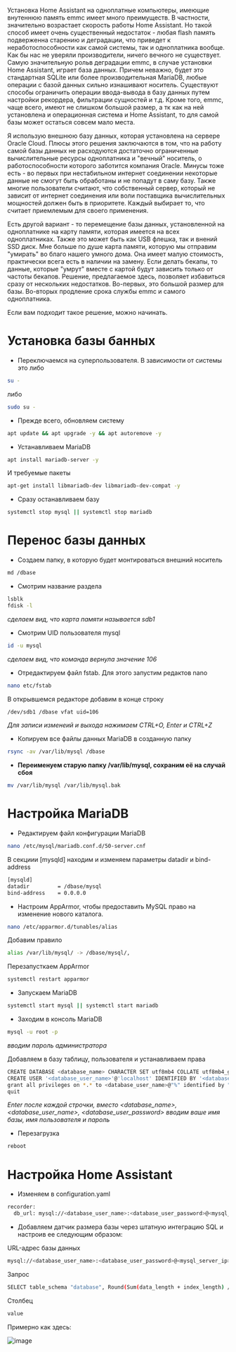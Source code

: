 Установка Home Assistant на одноплатные компьютеры, имеющие внутеннюю память emmc имеет много преимуществ. 
В частности, значительно возрастает скорость работы Home Assistant. 
Но такой способ имеет очень существенный недостаток - любая flash память подверженна старению и деградации, что приведет к неработоспособности как самой системы, так и одноплатника вообще. 
Как бы нас не уверяли производители, ничего вечного не существует. Самую значительную рольв деградации emmc, в случае установки Home Assistant, играет база данных. 
Причем неважно, будет это стандартная SQLite или более производительная MariaDB, любые операции с базой данных сильно изнашивают носитель. 
Существуют способы ограничить операции ввода-вывода в базу данных путем настройки рекордера, фильтрации сущностей и т.д. 
Кроме того, emmc, чаще всего, имеют не слишком большой размер, а тк как на ней установлена и операционная система и Home Assistant, то для самой базы может остаться совсем мало места.

Я использую внешнюю базу данных, которая установлена на сервере Oracle Cloud. 
Плюсы этого решения заключаются в том, что на работу самой базы данных не расходуются достаточно ограниченные вычислительные ресурсы одноплатника и "вечный" носитель, о работоспособности которого заботится компания Oracle. 
Минусы тоже есть - во первых при нестабильном интернет соединении некоторые данные не смогут быть обработаны и не попадут в саму базу. 
Также многие пользователи считают, что собственный сервер, который не зависит от интернет соединения или воли поставщика вычислительных мощностей должен быть в приоритете. 
Каждый выбирает то, что считает приемлемым для своего применения.

Есть другой вариант - то перемещение базы данных, установленной на одноплатнике на карту памяти, которая имеется на всех одноплатниках. 
Также это может быть как USB флешка, так и внений SSD диск. Мне больше по душе карта памяти, которую мы отправим "умирать" во благо нашего умного дома. Она имеет малую стоимость, практически всега есть в наличии на замену. 
Если делать бекапы, то данные, которые "умрут" вместе с картой будут зависить только от частоты бекапов.
Решение, предлагаемое здесь, позволяет избавиться сразу от нескольких недостатков.  Во-первых, это большой размер для базы. Во-вторых продление срока службы emmc и самого одноплатника.

Если вам подходит такое решение, можно начинать.

# Установка базы банных
- Переключаемся на суперпользователя.
В зависимости от системы это либо 
```bash
su -
```
либо 
```bash
sudo su -
```
- Прежде всего, обновляем систему
```bash
apt update && apt upgrade -y && apt autoremove -y
```

- Устанавливаем MariaDB
```bash
apt install mariadb-server -y
```
И требуемые пакеты
```bash
apt-get install libmariadb-dev libmariadb-dev-compat -y
```
- Сразу останавливаем базу
```bash
systemctl stop mysql || systemctl stop mariadb
```
# Перенос базы данных
- Создаем папку, в которую будет монтироваться внешний носитель
```bash
md /dbase
```
- Смотрим название раздела
```bash
lsblk
fdisk -l
```
*сделаем вид, что карта памяти называется sdb1*
- Смотрим UID пользователя mysql
```bash
id -u mysql
```
*сделаем вид, что команда вернула значение 106*

- Отредактируем файл fstab. Для этого запустим редактов nano
```bash
nano etc/fstab
```
В открывшемся редакторе добавим в конце строку
```bash
/dev/sdb1 /dbase vfat uid=106
```
*Для записи изменеий и выхода нажимаем CTRL+O, Enter и CTRL+Z*

- Копируем все файлы данных MariaDB в созданную папку
```bash
rsync -av /var/lib/mysql /dbase
```
- **Переименуем старую папку /var/lib/mysql, сохраним её на случай сбоя**
```bash
mv /var/lib/mysql /var/lib/mysql.bak
```
# Настройка MariaDB
- Редактируем файл конфигурации MariaDB
```bash
nano /etc/mysql/mariadb.conf.d/50-server.cnf
```
В секциии [mysqld] находим и изменяем параметры datadir и bind-address
```bash
[mysqld]
datadir         = /dbase/mysql
bind-address    = 0.0.0.0
```
- Настроим AppArmor, чтобы предоставить MySQL право на изменение нового каталога.
```bash
nano /etc/apparmor.d/tunables/alias
```
Добавим правило
```bash
alias /var/lib/mysql/ -> /dbase/mysql/,
```
Перезапусткаем AppArmor
```bash
systemctl restart apparmor
```
- Запускаем MariaDB
```bash
systemctl start mysql || systemctl start mariadb
```

- Заходим в консоль MariaDB
```bash
mysql -u root -p
```
*вводим пароль администратора*

Добавляем в базу таблицу, пользователя и устанавливаем права
```bash
CREATE DATABASE <database_name> CHARACTER SET utf8mb4 COLLATE utf8mb4_general_ci; 
CREATE USER '<database_user_name>'@'localhost' IDENTIFIED BY '<database_user_password>'; 
grant all privileges on *.* to <database_user_name>@"%" identified by "<database_user_password>"; 
quit
```
*Enter после каждой строчки, вместо <database_name>, <database_user_name>, <database_user_password> вводим ваше имя базы, имя пользователя и пароль*

- Перезагрузка
```bash
reboot
```

# Настройка Home Assistant

- Изменяем в configuration.yaml 

```bash
recorder:
  db_url: mysql://<database_user_name>:<database_user_password>@<mysql_server_ip>/<database_name>?charset=utf8mb4
```

- Добавляем датчик размера базы через штатную интеграцию SQL и настроив ее следующим образом:

URL-адрес базы данных
```bash
mysql://<database_user_name>:<database_user_password>@<mysql_server_ip>/<database_name>?charset=utf8mb4
```
Запрос
```bash
SELECT table_schema "database", Round(Sum(data_length + index_length) / 1024 / 1024, 1) "value" FROM information_schema.tables WHERE table_schema="<database_name>" GROUP BY table_schema;
```
Столбец
```bash
value
```

Примерно как здесь:

![image](https://user-images.githubusercontent.com/69485846/177888525-249279d1-e186-477b-a470-6ddfe77f3409.png)

